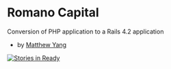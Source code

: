 # Romano Capital
Conversion of PHP application to a Rails 4.2 application
- by [Matthew Yang](http://matthewgyang.com)

[![Stories in Ready](https://badge.waffle.io/yang70/romano.png?label=ready&title=Ready)](https://waffle.io/yang70/romano)



